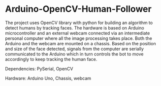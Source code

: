 # Arduino-OpenCV-Human-Follower

The project uses OpenCV library with python for building an algorithm to detect humans by tracking faces.
The hardware is based on Arduino microcontroller and an external webcam connected via an intermediate personal computer where all the image processing takes place.
Both the Arduino and the webcam are mounted on a chassis.
Based on the position and size of the face detected, signals from the computer are serially communicated to the Arduino which in turn controls the bot to move accordingly to keep tracking the human face.

Dependencies: PySerial, OpenCV

Hardware: Arduino Uno, Chassis, webcam
